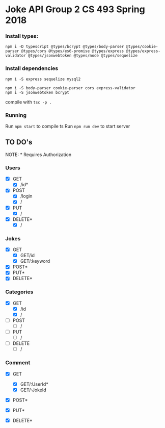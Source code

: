 # Joke API Group 2 CS 493 Spring 2018

### Install types:
```
npm i -D typescript @types/bcrypt @types/body-parser @types/cookie-parser @types/cors @types/es6-promise @types/express @types/express-validator @types/jsonwebtoken @types/node @types/sequelize
```
### Install dependencies
`npm i -S express sequelize mysql2`
```
npm i -S body-parser cookie-parser cors express-validator
npm i -S jsonwebtoken bcrypt
```

compile with `tsc -p .`

### Running

Run `npm start` to compile ts
Run `npm run dev` to start server


## TO DO's

NOTE: * Requires Authorization

### Users
- [x] GET
    - [x] /id*
- [x] POST
    - [x] /login
    - [x] /
- [x] PUT
    - [x] /
- [x] DELETE*
    - [x] /

### Jokes
- [x] GET
    - [x] GET/id
    - [x] GET/:keyword
- [x] POST*
- [x] PUT*
- [x] DELETE*

### Categories
- [x] GET
    - [x] /id    
    - [x] /   
- [ ] POST
    - [ ] /   
- [ ] PUT
    - [ ] /   
- [ ] DELETE
    - [ ] /   

### Comment
- [x] GET
    - [x] GET/:UserId*
    - [x] GET/:JokeId
- [x] POST*
- [x] PUT*
- [x] DELETE*

